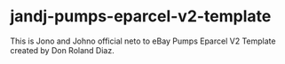 # jandj-pumps-eparcel-v2-template
This is Jono and Johno official neto to eBay Pumps Eparcel V2 Template created by Don Roland Diaz.
